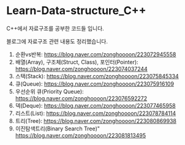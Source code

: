 # Learn-Data-structure_C++
C++에서 자료구조를 공부한 코드들 입니다.

블로그에 자료구조 관련 내용도 정리했습니다.


1. 순환vs반복: https://blog.naver.com/zonghoooon/223072945558
2. 배열(Array), 구조체(Struct, Class), 포인터(Pointer): https://blog.naver.com/zonghoooon/223074037244
3. 스택(Stack): https://blog.naver.com/zonghoooon/223075845334
4. 큐(Queue): https://blog.naver.com/zonghoooon/223075916109
5. 우선순위 큐(Priority Queue): https://blog.naver.com/zonghoooon/223076592272
6. 덱(Deque): https://blog.naver.com/zonghoooon/223077465958
7. 리스트(List): https://blog.naver.com/zonghoooon/223078784114
8. 트리(Tree): https://blog.naver.com/zonghoooon/223080869938
9. 이진탐색트리(Binary Search Tree)" https://blog.naver.com/zonghoooon/223081813495
